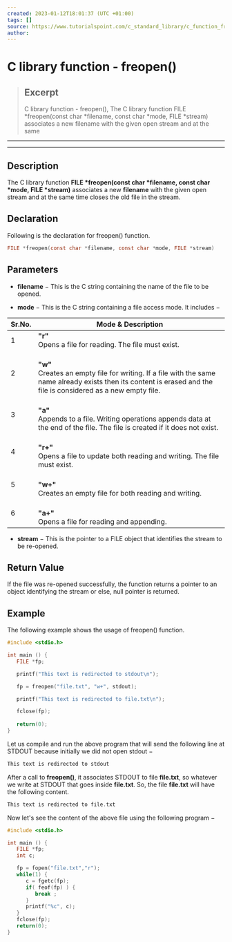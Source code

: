 ```yaml
---
created: 2023-01-12T18:01:37 (UTC +01:00)
tags: []
source: https://www.tutorialspoint.com/c_standard_library/c_function_freopen.htm
author: 
---
```


# C library function - freopen()

> ## Excerpt
> C library function - freopen(),  The C library function FILE *freopen(const char *filename, const char *mode, FILE *stream) associates a new filename with the given open stream and at the same

---
---

  

## Description

The C library function **FILE \*freopen(const char \*filename, const char \*mode, FILE \*stream)** associates a new **filename** with the given open stream and at the same time closes the old file in the stream.

## Declaration

Following is the declaration for freopen() function.

```c
FILE *freopen(const char *filename, const char *mode, FILE *stream)
```

## Parameters

-   **filename** − This is the C string containing the name of the file to be opened.
    
-   **mode** − This is the C string containing a file access mode. It includes −
    

| Sr.No. | Mode & Description |
| --- | --- |
| 1 |  **"r"**<br>Opens a file for reading. The file must exist.<br> |
| 2 | <br>**"w"**<br>Creates an empty file for writing. If a file with the same name already exists then its content is erased and the file is considered as a new empty file.<br> |
| 3 | <br>**"a"**<br>Appends to a file. Writing operations appends data at the end of the file. The file is created if it does not exist.<br> |
| 4 | <br>**"r+"**<br>Opens a file to update both reading and writing. The file must exist.<br> |
| 5 | <br>**"w+"**<br>Creates an empty file for both reading and writing.<br> |
| 6 | <br>**"a+"**<br>Opens a file for reading and appending.<br> |

-   **stream** − This is the pointer to a FILE object that identifies the stream to be re-opened.
    

## Return Value

If the file was re-opened successfully, the function returns a pointer to an object identifying the stream or else, null pointer is returned.

## Example

The following example shows the usage of freopen() function.

```c
#include <stdio.h>

int main () {
   FILE *fp;

   printf("This text is redirected to stdout\n");

   fp = freopen("file.txt", "w+", stdout);

   printf("This text is redirected to file.txt\n");

   fclose(fp);
   
   return(0);
}
```

Let us compile and run the above program that will send the following line at STDOUT because initially we did not open stdout −

```c
This text is redirected to stdout

```

After a call to **freopen()**, it associates STDOUT to file **file.txt**, so whatever we write at STDOUT that goes inside **file.txt**. So, the file **file.txt** will have the following content.

```c
This text is redirected to file.txt

```

Now let's see the content of the above file using the following program −

```c
#include <stdio.h>

int main () {
   FILE *fp;
   int c;

   fp = fopen("file.txt","r");
   while(1) {
      c = fgetc(fp);
      if( feof(fp) ) {
         break ;
      }
      printf("%c", c);
   }
   fclose(fp);
   return(0);
}
```


